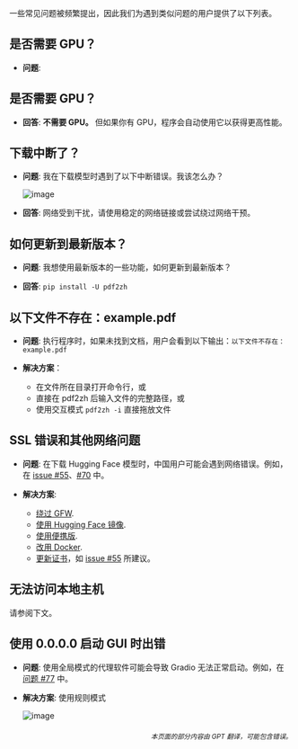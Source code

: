 一些常见问题被频繁提出，因此我们为遇到类似问题的用户提供了以下列表。

## 是否需要 GPU？
- **问题**:
## 是否需要 GPU？

- **回答**:
**不需要 GPU。** 但如果你有 GPU，程序会自动使用它以获得更高性能。

## 下载中断了？
- **问题**:
我在下载模型时遇到了以下中断错误。我该怎么办？

  ![image](https://github.com/user-attachments/assets/3c4eed44-3d9b-4e2f-a224-a58edca718c2)

- **回答**:
网络受到干扰，请使用稳定的网络链接或尝试绕过网络干预。

## 如何更新到最新版本？
- **问题**:
我想使用最新版本的一些功能，如何更新到最新版本？

- **回答**:
`pip install -U pdf2zh`


## 以下文件不存在：example.pdf
- **问题**:
执行程序时，如果未找到文档，用户会看到以下输出：`以下文件不存在：example.pdf`

- **解决方案**：
  - 在文件所在目录打开命令行，或
  - 直接在 pdf2zh 后输入文件的完整路径，或
  - 使用交互模式 `pdf2zh -i` 直接拖放文件


## SSL 错误和其他网络问题
- **问题**:
在下载 Hugging Face 模型时，中国用户可能会遇到网络错误。例如，在 [issue #55](https://github.com/PDFMathTranslate/PDFMathTranslate-next/issues/55)、[#70](https://github.com/PDFMathTranslate/PDFMathTranslate-next/issues/70) 中。

- **解决方案**:
  - [绕过 GFW](https://github.com/clash-verge-rev/clash-verge-rev).
  - [使用 Hugging Face 镜像](https://hf-mirror.com/).
  - [使用便携版](https://github.com/PDFMathTranslate/PDFMathTranslate-next?tab=readme-ov-file#method-ii-portable).
  - [改用 Docker](https://github.com/PDFMathTranslate/PDFMathTranslate-next#docker).
  - [更新证书](https://stackoverflow.com/questions/51925384/unable-to-get-local-issuer-certificate-when-using-requests)，如 [issue #55](https://github.com/PDFMathTranslate/PDFMathTranslate-next/issues/55) 所建议。

## 无法访问本地主机
请参阅下文。

## 使用 0.0.0.0 启动 GUI 时出错
- **问题**:
使用全局模式的代理软件可能会导致 Gradio 无法正常启动。例如，在 [问题 #77](https://github.com/PDFMathTranslate/PDFMathTranslate-next/issues/77) 中。

- **解决方案**:
使用规则模式

  ![image](https://github.com/user-attachments/assets/b1f2b16a-eb6a-4c03-995c-332ef1d82c96)

<div align="right"> 
<h6><small>本页面的部分内容由 GPT 翻译，可能包含错误。</small></h6>